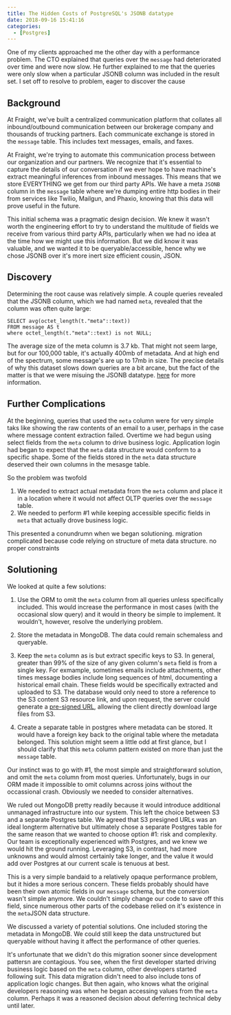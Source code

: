 ```yaml
---
title: The Hidden Costs of PostgreSQL's JSONB datatype
date: 2018-09-16 15:41:16
categories:
  - [Postgres]
---
```


One of my clients approached me the other day with a performance problem. The CTO explained that queries over the `message` had deteriorated over time and were now slow. He further explained to me that the queries were only slow when a particular JSONB column was included in the result set. I set off to resolve to problem, eager to discover the cause

## Background

At Fraight, we've built a centralized communication platform that collates all inbound/outbound communication between our brokerage company and thousands of trucking partners. Each communicate exchange is stored in the `message` table. This includes text messages, emails, and faxes.

At Fraight, we're trying to automate this communication process between our organization and our partners. We recognize that it's essential to capture the details of our conversation if we ever hope to have machine's extract meaningful inferences from inbound messages. This means that we store EVERYTHING we get from our third party APIs. We have a meta `JSONB` column in the `message` table where we're dumping entire http bodies in their from services like Twilio, Mailgun, and Phaxio, knowing that this data will prove useful in the future.

This initial schema was a pragmatic design decision. We knew it wasn't worth the engineering effort to try to understand the multitude of fields we receive from various third party APIs, particularly when we had no idea at the time how we might use this information. But we did know it was valuable, and we wanted it to be queryable/accessible, hence why we chose JSONB over it's more inert size efficient  cousin, JSON.

## Discovery

Determining the root cause was relatively simple. A couple queries revealed that the JSONB column, which we had named `meta`, revealed that the column was often quite large:

```
SELECT avg(octet_length(t."meta"::text))
FROM message AS t
where octet_length(t."meta"::text) is not NULL;
```

The average size of the meta column is 3.7 kb. That might not seem large, but for our 100,000 table, it's actually 400mb of metadata. And at high end of the spectrum, some message's are up to 17mb in size. The precise details of why this dataset slows down queries are a bit arcane, but the fact of the matter is that we were misuing the JSONB datatype. [here](https://www.postgresql.org/docs/9.5/static/storage-toast.html) for more information.

## Further Complications

At the beginning, queries that used the `meta` column were for very simple taks like showing the raw contents of an email to a user, perhaps in the case where message content extraction failed. Overtime we had begun using select fields from the `meta` column to drive business logic. Application login had began to expect that the `meta` data structure would conform to a specific shape.  Some of the fields stored in the `meta` data structure deserved their own columns in the mesasge table.

So the problem was twofold

1. We needed to extract actual metadata from the `meta` column and place it in a location where it would not affect OLTP queries over the `message` table.
2. We needed to perform #1 while keeping accessible specific fields in `meta` that actually drove business logic.

This presented a conundrumn when we began solutioning. migration complicated because code relying on structure of meta data structure. no proper constraints

## Solutioning

We looked at quite a few solutions:

1. Use the ORM to omit the `meta` column from all queries unless specifically included. This would increase the performance in most cases (with the occasional slow query) and it would in theory be simple to implement. It wouldn't, however, resolve the underlying problem.

2. Store the metadata in MongoDB. The data could remain schemaless and queryable. 

3. Keep the `meta` column as is but extract specific keys to S3. In general, greater than 99% of the size of any given column's `meta` field is from a single key. For exmample, sometimes emails include attachments, other times message bodies include long sequences of html, documenting a historical email chain. These fields would be specifically extracted and uploaded to S3. The database would only need to store a reference to the S3 content S3 resource link, and upon request, the server could generate a [pre-signed URL](https://docs.aws.amazon.com/AmazonS3/latest/dev//ShareObjectPreSignedURL.html), allowing the client  directly download large files from S3.

4. Create a separate table in postgres where metadata can be stored. It would have a foreign key back to the original table where the metadata belonged. This solution might seem a little odd at first glance, but I should clarify that this `meta` column pattern existed on more than just the `message` table.

Our instinct was to go with #1, the most simple and straightforward solution, and omit the `meta` column from most queries. Unfortunately, bugs in our ORM made it impossible to omit columns across joins without the occassional crash. Obviously we needed to consider alternatives.

We ruled out MongoDB pretty readily because it would introduce additional unmanaged infrastructure into our system. This left the choice between S3 and a separate Postgres table. We agreed that S3 presigned URLs was an ideal longterm alternative but ultimately chose a separate Postgres table for the same reason that we wanted to choose option #1: risk and complexity. Our team is exceptionally experienced with Postgres, and we knew we would hit the ground running. Leveraging S3, in contrast, had more unknowns and would almost certainly take longer, and the value it would add over Postgres at our current scale is tenuous at best. 


This is a very simple bandaid to a relatively opaque performance problem, but it hides a more serious concern.
These fields probably should have been their own atomic fields in our `message` schema, but the conversion wasn't simple anymore. We couldn't simply change our code to save off this field, since numerous other parts of the codebase relied on it's existence in the `meta`JSON data structure. 

We discussed a variety of potential solutions. One included storing the metadata in MongoDB. We could still keep the data unstructured but queryable without having it affect the performance of other queries.

It's unfortunate that we didn't do this migration sooner since development pattersn are contagious. You see, when the first developer started driving business logic based on the `meta` column, other developers started following suit. This data migration didn't need to also include tons of application logic changes. But then again, who knows what the original developers reasoning was when he began accessing values from the `meta` column. Perhaps it was a reasoned decision about deferring technical deby until later.






